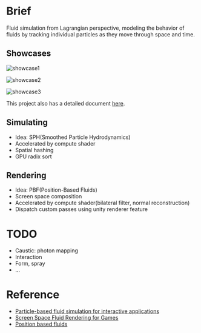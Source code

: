 # Brief

Fluid simulation from Lagrangian perspective, modeling the behavior of fluids by tracking individual particles as they move through space and time.

## Showcases

![showcase1](https://raw.gitmirror.com/congyuxiaoyoudao/Picgo-ImageBed/main/TA-issues/Issue%2012.SPHFluidSimulation/202506181524983.gif)

![showcase2](https://raw.gitmirror.com/congyuxiaoyoudao/Picgo-ImageBed/main/TA-issues/Issue%2012.SPHFluidSimulation/202506181524739.gif)

![showcase3](https://raw.gitmirror.com/congyuxiaoyoudao/Picgo-ImageBed/main/TA-issues/Issue%2012.SPHFluidSimulation/202506181524508.gif)

This project also has a detailed document [here](https://zhuanlan.zhihu.com/p/1918706515377890940).

## Simulating

- Idea: SPH(Smoothed Particle Hydrodynamics)
- Accelerated by compute shader
- Spatial hashing
- GPU radix sort
 
## Rendering

- Idea: PBF(Position-Based Fluids)
- Screen space composition
- Accelerated by compute shader(bilateral filter, normal reconstruction) 
- Dispatch custom passes using unity renderer feature

# TODO

- Caustic: photon mapping
- Interaction
- Form, spray
- ...

# Reference

- [Particle-based fluid simulation for interactive applications](https://dl.acm.org/doi/10.5555/846276.846298)
- [Screen Space Fluid Rendering for Games](https://developer.download.nvidia.com/presentations/2010/gdc/Direct3D_Effects.pdf)
- [Position based fluids](https://dl.acm.org/doi/10.1145/2461912.2461984)